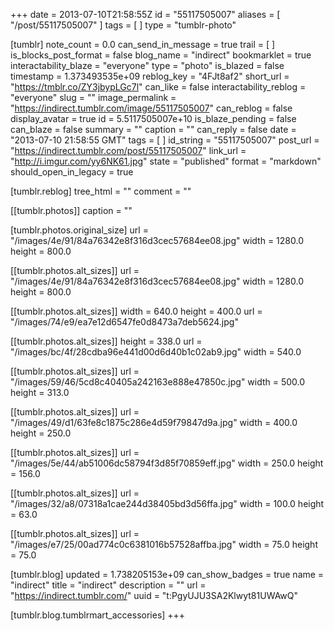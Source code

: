 +++
date = 2013-07-10T21:58:55Z
id = "55117505007"
aliases = [ "/post/55117505007" ]
tags = [ ]
type = "tumblr-photo"

[tumblr]
note_count = 0.0
can_send_in_message = true
trail = [ ]
is_blocks_post_format = false
blog_name = "indirect"
bookmarklet = true
interactability_blaze = "everyone"
type = "photo"
is_blazed = false
timestamp = 1.373493535e+09
reblog_key = "4FJt8af2"
short_url = "https://tmblr.co/ZY3jbypLGc7l"
can_like = false
interactability_reblog = "everyone"
slug = ""
image_permalink = "https://indirect.tumblr.com/image/55117505007"
can_reblog = false
display_avatar = true
id = 5.5117505007e+10
is_blaze_pending = false
can_blaze = false
summary = ""
caption = ""
can_reply = false
date = "2013-07-10 21:58:55 GMT"
tags = [ ]
id_string = "55117505007"
post_url = "https://indirect.tumblr.com/post/55117505007"
link_url = "http://i.imgur.com/yy6NK61.jpg"
state = "published"
format = "markdown"
should_open_in_legacy = true

[tumblr.reblog]
tree_html = ""
comment = ""

[[tumblr.photos]]
caption = ""

[tumblr.photos.original_size]
url = "/images/4e/91/84a76342e8f316d3cec57684ee08.jpg"
width = 1280.0
height = 800.0

[[tumblr.photos.alt_sizes]]
url = "/images/4e/91/84a76342e8f316d3cec57684ee08.jpg"
width = 1280.0
height = 800.0

[[tumblr.photos.alt_sizes]]
width = 640.0
height = 400.0
url = "/images/74/e9/ea7e12d6547fe0d8473a7deb5624.jpg"

[[tumblr.photos.alt_sizes]]
height = 338.0
url = "/images/bc/4f/28cdba96e441d00d6d40b1c02ab9.jpg"
width = 540.0

[[tumblr.photos.alt_sizes]]
url = "/images/59/46/5cd8c40405a242163e888e47850c.jpg"
width = 500.0
height = 313.0

[[tumblr.photos.alt_sizes]]
url = "/images/49/d1/63fe8c1875c286e4d59f79847d9a.jpg"
width = 400.0
height = 250.0

[[tumblr.photos.alt_sizes]]
url = "/images/5e/44/ab51006dc58794f3d85f70859eff.jpg"
width = 250.0
height = 156.0

[[tumblr.photos.alt_sizes]]
url = "/images/32/a8/07318a1cae244d38405bd3d56ffa.jpg"
width = 100.0
height = 63.0

[[tumblr.photos.alt_sizes]]
url = "/images/e7/25/00ad774c0c6381016b57528affba.jpg"
width = 75.0
height = 75.0

[tumblr.blog]
updated = 1.738205153e+09
can_show_badges = true
name = "indirect"
title = "indirect"
description = ""
url = "https://indirect.tumblr.com/"
uuid = "t:PgyUJU3SA2Klwyt81UWAwQ"

[tumblr.blog.tumblrmart_accessories]
+++

